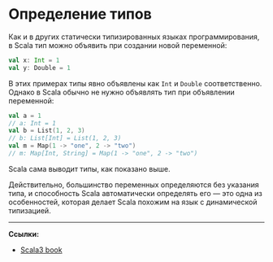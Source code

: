 # Определение типов

Как и в других статически типизированных языках программирования, в Scala тип можно объявить при создании новой переменной:

```scala
val x: Int = 1
val y: Double = 1
```

В этих примерах типы явно объявлены как `Int` и `Double` соответственно. 
Однако в Scala обычно не нужно объявлять тип при объявлении переменной:

```scala
val a = 1
// a: Int = 1
val b = List(1, 2, 3)
// b: List[Int] = List(1, 2, 3)
val m = Map(1 -> "one", 2 -> "two")
// m: Map[Int, String] = Map(1 -> "one", 2 -> "two")
```

Scala сама выводит типы, как показано выше.

Действительно, большинство переменных определяются без указания типа, 
и способность Scala автоматически определять его — 
это одна из особенностей, которая делает Scala похожим на язык с динамической типизацией.


---

**Ссылки:**
- [Scala3 book](https://docs.scala-lang.org/scala3/book/types-inferred.html)
